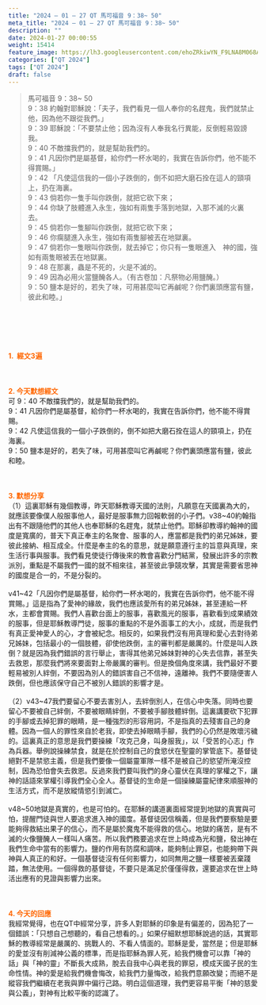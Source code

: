 ```yaml
---
title: "2024 – 01 – 27 QT 馬可福音 9：38~ 50"
meta_title: "2024 – 01 – 27 QT 馬可福音 9：38~ 50"
description: ""
date: 2024-01-27 00:00:55
weight: 15414
feature_image: https://lh3.googleusercontent.com/ehoZRkiwYN_F9LNA8M068AYxt73EavCZno-PD1cJRuf5BbSkQVUWr3gNEbt5kSs28Pb_Elg17kSrtf9ybWvojWoMV6I4tPM3vGRGDq6GkKkPdL2Gut4QAIw4-uykKUAtNiKgQKntvsU=w800
categories: ["QT 2024"]
tags: ["QT 2024"]
draft: false
---
```


<blockquote>馬可福音 9：38~ 50<br />
9：38 約翰對耶穌說：「夫子，我們看見一個人奉你的名趕鬼，我們就禁止他，因為他不跟從我們。」<br />
9：39 耶穌說：「不要禁止他；因為沒有人奉我名行異能，反倒輕易毀謗我。<br />
9：40 不敵擋我們的，就是幫助我們的。<br />
9：41 凡因你們是屬基督，給你們一杯水喝的，我實在告訴你們，他不能不得賞賜。」<br />
9：42 「凡使這信我的一個小子跌倒的，倒不如把大磨石拴在這人的頸項上，扔在海裏。<br />
9：43 倘若你一隻手叫你跌倒，就把它砍下來；<br />
9：44 你缺了肢體進入永生，強如有兩隻手落到地獄，入那不滅的火裏去。<br />
9：45 倘若你一隻腳叫你跌倒，就把它砍下來；<br />
9：46 你瘸腿進入永生，強如有兩隻腳被丟在地獄裏。<br />
9：47 倘若你一隻眼叫你跌倒，就去掉它；你只有一隻眼進入　神的國，強如有兩隻眼被丟在地獄裏。<br />
9：48 在那裏，蟲是不死的，火是不滅的。<br />
9：49 因為必用火當鹽醃各人。（有古卷加：凡祭物必用鹽醃。）<br />
9：50 鹽本是好的，若失了味，可用甚麼叫它再鹹呢？你們裏頭應當有鹽，彼此和睦。」</blockquote><br />
&nbsp;<br />
<br />
&nbsp;<br />
<br />
<span style="color: #ff6600;"><strong>1.  經文3遍</strong></span><br />
<br />
&nbsp;<br />
<br />
<span style="color: #ff6600;"><strong>2. 今天默想經文<br />
</strong></span>可 9：40 不敵擋我們的，就是幫助我們的。<br />
9：41 凡因你們是屬基督，給你們一杯水喝的，我實在告訴你們，他不能不得賞賜。<br />
9：42 凡使這信我的一個小子跌倒的，倒不如把大磨石拴在這人的頸項上，扔在海裏。<br />
9：50 鹽本是好的，若失了味，可用甚麼叫它再鹹呢？你們裏頭應當有鹽，彼此和睦。<br />
<br />
&nbsp;<br />
<br />
<strong><span style="color: #ff6600;">3. 默想分享<br />
</span></strong>（1）這裏耶穌有幾個教導，昨天耶穌教導天國的法則，凡願意在天國裏為大的，就應該要像僕人般服事他人，最好是服事無力回報軟弱的小子們。v38~40約翰指出有不跟隨他們的其他人也奉耶穌的名趕鬼，就禁止他們。耶穌卻教導約翰神的國度是寬廣的，普天下真正奉主的名聚會、服事的人，應當都是我們的弟兄姊妹，要彼此接納、相互成全。什麼是奉主的名的意思，就是願意遵行主的旨意與真理，來生活行事與服事。我們看見使徒行傳後來的教會喜歡分門結黨，發展出許多的宗教派別，重點是不屬我們一國的就不相來往，甚至彼此爭競攻擊，其實是需要省思神的國度是合一的，不是分裂的。<br />
<br />
v41~42「凡因你們是屬基督，給你們一杯水喝的，我實在告訴你們，他不能不得賞賜。」這是指為了愛神的緣故，我們也應該愛所有的弟兄姊妹，甚至連給一杯水，主都會賞賜。我們人喜歡台面上的服事，喜歡風光的服事，喜歡看到成果績效的服事，但是耶穌教導門徒，服事的重點的不是外面事工的大小，成就，而是我們有真正愛神愛人的心，才會被紀念。相反的，如果我們沒有用真理和愛心去對待弟兄姊妹，包括最小的一個肢體，卻使他跌倒，主的審判都是嚴厲的。什麼是叫人跌倒？就是因為我們錯誤的言行舉止，害得其他弟兄姊妹對神的心失去信靠，甚至失去救恩，那麼我們將來要面對上帝嚴厲的審判。但是換個角度來講，我們最好不要輕易被別人絆倒，不要因為別人的錯誤害自己不信神，遠離神。我們不要隨便害人跌倒，但也應該保守自己不被別人錯誤的影響才是。<br />
<br />
（2）v43~47我們要留心不要去害別人，去絆倒別人，在信心中失落。同時也要留心不要被自己絆倒，不要被眼睛絆倒，不要被手腳肢體絆倒。這裏講要砍下犯罪的手腳或去掉犯罪的眼睛，是一種強烈的形容用詞，不是指真的去殘害自己的身體。因為一個人的罪性來自於老我，即使去掉眼睛手腳，我們的心仍然是敗壞污穢的。這裏真正的意思是我們要操練「攻克己身，叫身服我」，以「受苦的心志」作為兵器。舉例說操練禁食，就是在於控制自己的食慾伏在聖靈的掌管底下。基督徒絕對不是禁慾主義，但是我們要像一個屬靈軍隊一樣不是被自己的慾望所淹沒控制，因為恐怕會失去救恩。反過來我們要叫我們的身心靈伏在真理的掌權之下，讓神的話語來掌權引導我們全心全人。基督徒的生命是一個操練屬靈紀律來順服神的生活方式，而不是放縱情慾引到滅亡。<br />
<br />
v48~50地獄是真實的，也是可怕的。在耶穌的講道裏面經常提到地獄的真實與可怕，提醒門徒與世人要追求進入神的國度。基督徒因信稱義，但是我們要察驗是要能夠得救結出果子的信心，而不是屬於魔鬼不能得救的信心。地獄的痛苦，是有不滅的火像鹽醃人一樣叫人痛苦。所以我們務要追求在世上時成為光和鹽，發出神在我們生命中當有的影響力。鹽的作用有防腐和調味，能夠制止罪惡，也能夠帶下與神與人真正的和好。一個基督徒沒有任何影響力，如同無用之鹽一樣要被丟棄踐踏，無法使用。一個得救的基督徒，不要只是滿足於僅僅得救，還要追求在世上時活出應有的見證與影響力出來。<br />
<br />
&nbsp;<br />
<br />
<strong style="font-size: inherit;"><span style="color: #ff6600;">4. 今天的回應<br />
</span></strong>我經常覺得，也在QT中經常分享，許多人對耶穌的印象是有偏差的，因為犯了一個錯誤：「只想自己想聽的，看自己想看的。」如果仔細默想耶穌說過的話，其實耶穌的教導經常是嚴厲的、挑戰人的、不看人情面的。耶穌是愛，當然是；但是耶穌的愛並沒有削減神公義的標準，而是指耶穌為罪人死，給我們機會可以靠「神的話」與「神的靈」不斷長大成熟，脫去自我中心與老我的罪惡，模成天國子民的生命性情。神的愛是給我們機會悔改，給我們力量悔改，給我們意願改變；而絕不是縱容我們繼續在老我與罪中偏行己路。明白這個道理，我們更容易平衡「神的慈愛與公義」，對神有比較平衡的認識了。<br />
<br />
&nbsp;<br />
<br />
<audio style="display: none;" controls="controls"></audio><br />
<br />
<audio style="display: none;" controls="controls"></audio><br />
<br />
<audio style="display: none;" controls="controls"></audio><br />
<br />
<audio style="display: none;" controls="controls"></audio><br />
<br />
<audio style="display: none;" controls="controls"></audio>
        